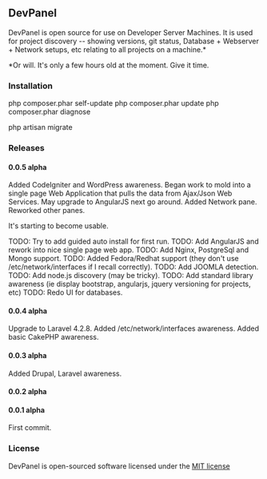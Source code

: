 ## DevPanel

DevPanel is open source for use on Developer Server Machines. It is used for project discovery -- showing versions, git status, Database + Webserver + Network setups, etc relating to all projects on a machine.*

*Or will. It's only a few hours old at the moment. Give it time.

### Installation

php composer.phar self-update
php composer.phar update
php composer.phar diagnose

php artisan migrate

### Releases

#### 0.0.5 alpha
Added CodeIgniter and WordPress awareness. Began work to mold into a single page Web Application that pulls the data from Ajax/Json Web Services. May upgrade to AngularJS next go around. Added Network pane. Reworked other panes.

It's starting to become usable.

TODO: Try to add guided auto install for first run.
TODO: Add AngularJS and rework into nice single page web app.
TODO: Add Nginx, PostgreSql and Mongo support.
TODO: Added Fedora/Redhat support (they don't use /etc/network/interfaces if I recall correctly).
TODO: Add JOOMLA detection.
TODO: Add node.js discovery (may be tricky).
TODO: Add standard library awareness (ie display bootstrap, angularjs, jquery versioning for projects, etc)
TODO: Redo UI for databases.

#### 0.0.4 alpha
Upgrade to Laravel 4.2.8. Added /etc/network/interfaces awareness. Added basic CakePHP awareness.

#### 0.0.3 alpha
Added Drupal, Laravel awareness.

#### 0.0.2 alpha

#### 0.0.1 alpha
First commit.

### License

DevPanel is open-sourced software licensed under the [MIT license](http://opensource.org/licenses/MIT)
